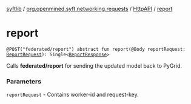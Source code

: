 [syftlib](../../index.md) / [org.openmined.syft.networking.requests](../index.md) / [HttpAPI](index.md) / [report](./report.md)

# report

`@POST("federated/report") abstract fun report(@Body reportRequest: `[`ReportRequest`](../../org.openmined.syft.networking.datamodels.syft/-report-request/index.md)`): Single<`[`ReportResponse`](../../org.openmined.syft.networking.datamodels.syft/-report-response/index.md)`>`

Calls **federated/report** for sending the updated model back to PyGrid.

### Parameters

`reportRequest` - Contains worker-id and request-key.